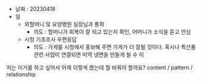 - 날짜 : 20230418
- 일 
	- 외할머니 및 요양병원 실장님과 통화
		- 의도 : 할머니가 회복이 잘 되고 있는지 확인, 어머니가 소식을 듣고 안심
	- 시청 기초조사 우편응답
		- 의도 : 가게를 시청에서 홍보해 주면 가게가 더 잘될 것이다. 혹시나 특산품관련 사업이 연결되면 미역 냉면을 만들게 될 수 이 





저는 이거를 하고 싶어서 어제 이렇게 했는데 뭘 바꿔야 할까요?
content / pattern / relationship